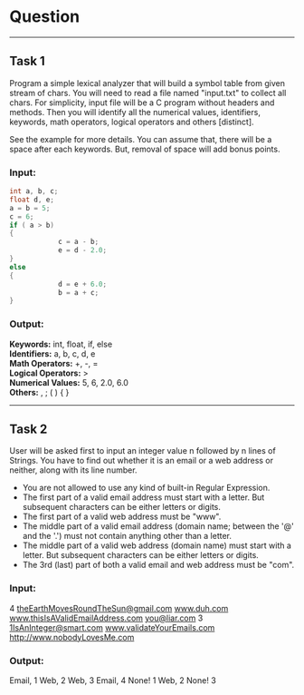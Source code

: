 # Question



* * *



## Task 1

Program a simple lexical analyzer that will build a symbol table from given stream of chars. You will need to read a file named "input.txt" to collect all chars. For simplicity, input file will be a C program without headers and methods. Then you will identify all the numerical values, identifiers, keywords, math operators, logical operators and others [distinct].

See the example for more details. You can assume that, there will be a space after each keywords. But, removal of space will add bonus points.

### Input:

```c
int a, b, c;
float d, e;
a = b = 5;
c = 6;
if ( a > b)
{
            c = a - b;
            e = d - 2.0;
}
else
{
            d = e + 6.0;
            b = a + c;
}
```

### Output:

**Keywords:** int, float, if, else  
 **Identifiers:** a, b, c, d, e  
 **Math Operators:** +, -, =  
 **Logical Operators:** >  
 **Numerical Values:** 5, 6, 2.0, 6.0  
 **Others:** , ; ( ) { }  
 
 
 
 * * *



## Task 2

User will be asked first to input an integer value n followed by n lines of Strings. You have to find out whether it is an email or a web address or neither, along with its line number.

  - You are not allowed to use any kind of built-in Regular Expression.
  - The first part of a valid email address must start with a letter. But subsequent characters can be either letters or digits.
  - The first part of a valid web address must be "www".
  - The middle part of a valid email address (domain name; between the '@' and the '.') must not contain anything other than a letter.
  - The middle part of a valid web address (domain name) must start with a letter. But subsequent characters can be either letters or digits.
  - The 3rd (last) part of both a valid email and web address must be "com".

### Input:

4
theEarthMovesRoundTheSun@gmail.com
www.duh.com
www.thisIsAValidEmailAddress.com
you@liar.com
3
1IsAnInteger@smart.com
www.validateYourEmails.com
http://www.nobodyLovesMe.com

### Output:

Email, 1
Web, 2
Web, 3
Email, 4
None! 1
Web, 2
None! 3

